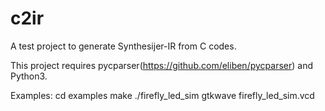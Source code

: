 # c2ir
A test project to generate Synthesijer-IR from C codes.

This project requires pycparser(https://github.com/eliben/pycparser) and Python3.

Examples:
    cd examples
    make
    ./firefly_led_sim
    gtkwave firefly_led_sim.vcd

